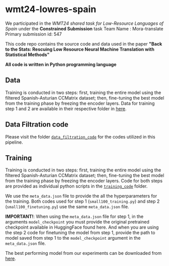 
# wmt24-lowres-spain
We participated in the *WMT24 shared task for Low-Resource Languages of Spain* under the **Constrained Submission** task
Team Name : Mora-translate
Primary submission id: 547

This code repo contains the source code and data used in the paper **"Back to the Stats: Rescuing Low Resource Neural Machine Translation with Statistical Methods"**

**All code is written in Python programming language**

## Data
Training is conducted in two steps: first, training the entire model using the filtered Spanish-Asturian CCMatrix dataset; then, fine-tuning the best model from the training phase by freezing the encoder layers.
Data for training step 1 and 2 are available in their respective folder in [here](https://github.com/vmenan/wmt24-lowres-spain/tree/main/data).

## Data Filtration code
Please visit the folder [`data_filtration_code`](https://github.com/vmenan/wmt24-lowres-spain/tree/main/data_filtration_code) for the codes utilized in this pipeline.

## Training
Training is conducted in two steps: first, training the entire model using the filtered Spanish-Asturian CCMatrix dataset; then, fine-tuning the best model from the training phase by freezing the encoder layers. Code for both steps are provided as individual python scripts in the [`training_code`](https://github.com/vmenan/wmt24-lowres-spain/tree/main/training_code) folder.

We use the `meta_data.json` file to provide the all the hyperparameters for the training. Both codes used for step 1 (`small100_training.py`) and step 2 (`small100_finetuning.py`) use the same `meta_data.json` file. 

**IMPORTANT!**: When using the `meta_data.json` file for step 1, in the arguments `model_checkpoint` you must provide the original pretrained checkpoint available in HuggingFace found here. And when you are using the step 2 code for finetuning the model from step 1, provide the path to model saved from step 1 to the `model_checkpoint` argument in the `meta_data.json` file.

The best performing model from our experiments can be downloaded from [here](https://drive.google.com/file/d/1YKKe6CI8tJAUAMWfuiLbDEloyPKsfg3w/view?usp=sharing).
